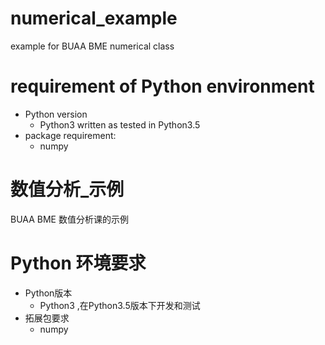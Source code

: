 # numerical_example
example for BUAA BME numerical class

# requirement of Python environment
- Python version
    - Python3 written as tested in Python3.5
- package requirement:
    - numpy

# 数值分析_示例
BUAA BME 数值分析课的示例

# Python 环境要求
- Python版本
    - Python3 ,在Python3.5版本下开发和测试
- 拓展包要求
    - numpy 

